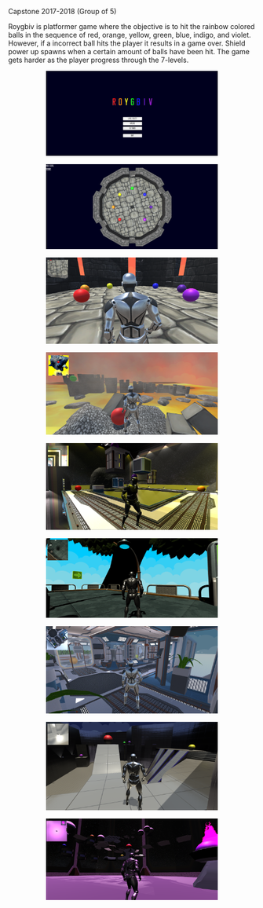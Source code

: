 Capstone 2017-2018 (Group of 5)

Roygbiv is platformer game where the objective is to hit the rainbow colored balls in the sequence of red, orange, yellow, green,
blue, indigo, and violet. However, if a incorrect ball hits the player it results in a game over. Shield power up spawns when a certain amount of balls have been hit. The game gets harder as the player progress through the 7-levels. 

<p align="center">
  <img src="Screencaps/Menu.PNG" width="350"/>
</p>
<p align="center">
  <img src="Screencaps/Arcade.PNG" width="350"/>
</p>
<p align="center">
  <img src="Screencaps/Level1.PNG" width="350"/>
</p>
<p align="center">
  <img src="Screencaps/Level2.PNG" width="350"/>
</p>
<p align="center">
  <img src="Screencaps/Level3.PNG" width="350"/>
</p>
<p align="center">
  <img src="Screencaps/Level4.PNG" width="350"/>
</p>
<p align="center">
  <img src="Screencaps/Level5.PNG" width="350"/>
</p>
<p align="center">
  <img src="Screencaps/Level6.PNG" width="350"/>
</p>
<p align="center">
  <img src="Screencaps/Level7.PNG" width="350"/>
</p>
